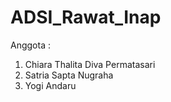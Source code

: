 # ADSI_Rawat_Inap
Anggota :
1. Chiara Thalita Diva Permatasari
2. Satria Sapta Nugraha
3. Yogi Andaru
